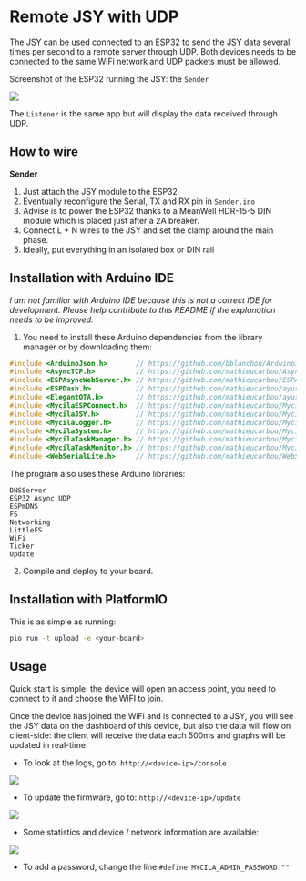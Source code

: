 # Remote JSY with UDP

The JSY can be used connected to an ESP32 to send the JSY data several times per second to a remote server through UDP.
Both devices needs to be connected to the same WiFi network and UDP packets must be allowed.

Screenshot of the ESP32 running the JSY: the `Sender`

![](https://github.com/mathieucarbou/MycilaJSY/assets/61346/3066bf12-31d5-45de-9303-d810f14731d0)

The `Listener` is the same app but will display the data received through UDP.

## How to wire

**Sender**

1. Just attach the JSY module to the ESP32
2. Eventually reconfigure the Serial, TX and RX pin in `Sender.ino`
3. Advise is to power the ESP32 thanks to a MeanWell HDR-15-5 DIN module which is placed just after a 2A breaker.
4. Connect L + N wires to the JSY and set the clamp around the main phase.
5. Ideally, put everything in an isolated box or DIN rail

## Installation with Arduino IDE

_I am not familiar with Arduino IDE because this is not a correct IDE for development._
_Please help contribute to this README if the explanation needs to be improved._

1. You need to install these Arduino dependencies from the library manager or by downloading them:

```c++
#include <ArduinoJson.h>       // https://github.com/bblanchon/ArduinoJson
#include <AsyncTCP.h>          // https://github.com/mathieucarbou/AsyncTCP
#include <ESPAsyncWebServer.h> // https://github.com/mathieucarbou/ESPAsyncWebServer
#include <ESPDash.h>           // https://github.com/mathieucarbou/ayushsharma82-ESP-DASH#dev
#include <ElegantOTA.h>        // https://github.com/mathieucarbou/ayushsharma82-ElegantOTA#dev
#include <MycilaESPConnect.h>  // https://github.com/mathieucarbou/MycilaESPConnect
#include <MycilaJSY.h>         // https://github.com/mathieucarbou/MycilaJSY
#include <MycilaLogger.h>      // https://github.com/mathieucarbou/MycilaLogger
#include <MycilaSystem.h>      // https://github.com/mathieucarbou/MycilaSystem
#include <MycilaTaskManager.h> // https://github.com/mathieucarbou/MycilaTaskMonitor
#include <MycilaTaskMonitor.h> // https://github.com/mathieucarbou/MycilaTaskMonitor
#include <WebSerialLite.h>     // https://github.com/mathieucarbou/WebSerialLite
```

The program also uses these Arduino libraries:

```
DNSServer
ESP32 Async UDP
ESPmDNS
FS
Networking
LittleFS
WiFi
Ticker
Update
```

2. Compile and deploy to your board.

## Installation with PlatformIO

This is as simple as running:

```bash
pio run -t upload -e <your-board>
```

## Usage

Quick start is simple: the device will open an access point, you need to connect to it and choose the WiFI to join.

Once the device has joined the WiFi and is connected to a JSY, you will see the JSY data on the dashboard of this device, but also the data will flow on client-side: the client will receive the data each 500ms and graphs will be updated in real-time.

- To look at the logs, go to: `http://<device-ip>/console`

![](https://github.com/mathieucarbou/MycilaJSY/assets/61346/a2604cfe-c31b-4c4d-bf00-764961aee756)

- To update the firmware, go to: `http://<device-ip>/update`

![](https://github.com/mathieucarbou/MycilaJSY/assets/61346/8a4c03d8-5fd4-4580-ae46-a70dc5807327)

- Some statistics and device / network information are available:

![](https://github.com/mathieucarbou/MycilaJSY/assets/61346/1943a697-f108-4cdc-a886-98cb3748af24)


- To add a password, change the line `#define MYCILA_ADMIN_PASSWORD ""`
